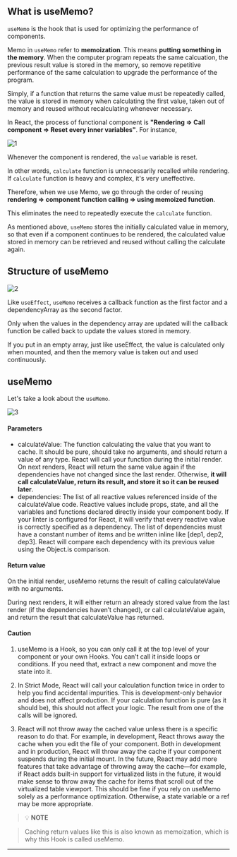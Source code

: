 ## What is useMemo?

`useMemo` is the hook that is used for optimizing the performance of components.

Memo in `useMemo` refer to **memoization**. This means **putting something in the memory**. When the computer program repeats the same calcuation, the previous result value is stored in the memory, so remove repetitive performance of the same calculation to upgrade the performance of the program.

Simply, if a function that returns the same value must be repeatedly called, the value is stored in memory when calculating the first value, taken out of memory and reused without recalculating whenever necessary.

In React, the process of functional component is **"Rendering => Call component => Reset every inner variables"**. For instance,

![1](https://github.com/jinscodes/Blog_nextJS/assets/87598134/43a4426b-fad1-43f3-bb40-03dc443fc784)

Whenever the component is rendered, the `value` variable is reset.

In other words, `calculate` function is unnecessarily recalled while rendering. If `calculate` function is heavy and complex, it's very uneffective.

Therefore, when we use Memo, we go through the order of reusing **rendering => component function calling => using memoized function**.

This eliminates the need to repeatedly execute the `calculate` function.

As mentioned above, `useMemo` stores the initially calculated value in memory, so that even if a component continues to be rendered, the calculated value stored in memory can be retrieved and reused without calling the calculate again.

## Structure of useMemo

![2](https://github.com/jinscodes/Blog_nextJS/assets/87598134/63f6951c-9d53-4c15-a8f1-11447ab2fead)

Like `useEffect`, `useMemo` receives a callback function as the first factor and a dependencyArray as the second factor.

Only when the values in the dependency array are updated will the callback function be called back to update the values stored in memory.

If you put in an empty array, just like useEffect, the value is calculated only when mounted, and then the memory value is taken out and used continuously.

## useMemo

Let's take a look about the `useMemo`.

![3](https://github.com/jinscodes/Blog_nextJS/assets/87598134/a60d909e-e146-4c64-81d9-4441c3a55770)

#### Parameters

- calculateValue: The function calculating the value that you want to cache. It should be pure, should take no arguments, and should return a value of any type. React will call your function during the initial render. On next renders, React will return the same value again if the dependencies have not changed since the last render. Otherwise, **it will call calculateValue, return its result, and store it so it can be reused later**.
- dependencies: The list of all reactive values referenced inside of the calculateValue code. Reactive values include props, state, and all the variables and functions declared directly inside your component body. If your linter is configured for React, it will verify that every reactive value is correctly specified as a dependency. The list of dependencies must have a constant number of items and be written inline like [dep1, dep2, dep3]. React will compare each dependency with its previous value using the Object.is comparison.

#### Return value

On the initial render, useMemo returns the result of calling calculateValue with no arguments.

During next renders, it will either return an already stored value from the last render (if the dependencies haven’t changed), or call calculateValue again, and return the result that calculateValue has returned.

#### Caution

1. useMemo is a Hook, so you can only call it at the top level of your component or your own Hooks. You can’t call it inside loops or conditions. If you need that, extract a new component and move the state into it.

2. In Strict Mode, React will call your calculation function twice in order to help you find accidental impurities. This is development-only behavior and does not affect production. If your calculation function is pure (as it should be), this should not affect your logic. The result from one of the calls will be ignored.

3. React will not throw away the cached value unless there is a specific reason to do that. For example, in development, React throws away the cache when you edit the file of your component. Both in development and in production, React will throw away the cache if your component suspends during the initial mount. In the future, React may add more features that take advantage of throwing away the cache—for example, if React adds built-in support for virtualized lists in the future, it would make sense to throw away the cache for items that scroll out of the virtualized table viewport. This should be fine if you rely on useMemo solely as a performance optimization. Otherwise, a state variable or a ref may be more appropriate.

> 💡 **NOTE**

> Caching return values like this is also known as memoization, which is why this Hook is called useMemo.

---

[](https://react.dev/reference/react/useMemo)

[](https://velog.io/@jinyoung985/React-useMemo%EB%9E%80)
